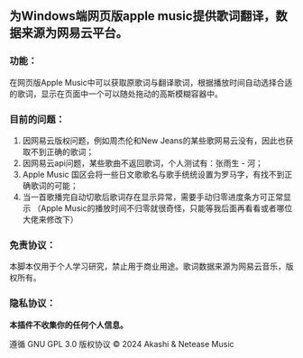 ## 为Windows端网页版apple music提供歌词翻译，数据来源为网易云平台。


### 功能：
在网页版Apple Music中可以获取原歌词与翻译歌词，根据播放时间自动选择合适的歌词，显示在页面中一个可以随处拖动的高斯模糊容器中。

### 目前的问题：
1. 因网易云版权问题，例如周杰伦和New Jeans的某些歌网易云没有，因此也获取不到正确的歌词；
2. 因网易云api问题，某些歌曲不返回歌词，个人测试有：张雨生 - 河；
3. Apple Music 国区会将一些日文歌歌名与歌手统统设置为罗马字，有找不到正确歌词的可能；
4. 当一首歌播完自动切歌后歌词存在显示异常，需要手动归零进度条方可正常显示
（Apple Music的播放时间不归零就很奇怪，只能等我后面再看看或者哪位大佬来修改下）

### 免责协议：
本脚本仅用于个人学习研究，禁止用于商业用途。歌词数据来源为网易云音乐，版权所有。

### 隐私协议：
**本插件不收集你的任何个人信息。**

遵循 GNU GPL 3.0 版权协议
&copy; 2024 Akashi & Netease Music
